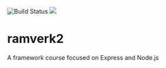 ![Build Status](https://travis-ci.org/Sceluswe/ramverk2.svg?branch=master)
<a href="https://codeclimate.com/github/Sceluswe/ramverk2/maintainability"><img src="https://api.codeclimate.com/v1/badges/b8dd4f58d2abd7e8337a/maintainability" /></a>

# ramverk2
A framework course focused on Express and Node.js
